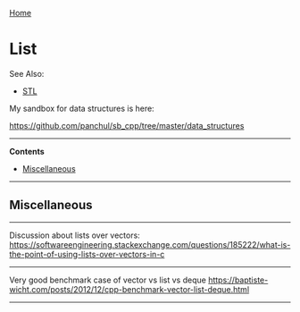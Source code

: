 [Home](Readme.md)
# List

See Also:
  - [STL](STL.md)
  
My sandbox for data structures is here:

https://github.com/panchul/sb_cpp/tree/master/data_structures

---

**Contents**

- [Miscellaneous](List.md#miscellaneous)

---

## Miscellaneous

---

Discussion about lists over vectors:
https://softwareengineering.stackexchange.com/questions/185222/what-is-the-point-of-using-lists-over-vectors-in-c
  
---

Very good benchmark case of vector vs list vs deque
https://baptiste-wicht.com/posts/2012/12/cpp-benchmark-vector-list-deque.html

---
  